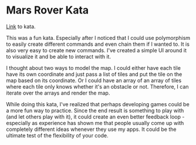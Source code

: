 # Mars Rover Kata

[Link](https://codingdojo.org/kata/mars-rover/) to kata.

This was a fun kata. Especially after I noticed that I could use polymorphism to easily create different commands and even chain them if I wanted to. It is also very easy to create new commands. I've created a simple UI around it to visualize it and be able to interact with it.

I thought about two ways to model the map. I could either have each tile have its own coordinate and just pass a list of tiles and put the tile on the map based on its coordinate. Or I could have an array of an array of tiles where each tile only knows whether it's an obstacle or not. Therefore, I can iterate over the arrays and render the map.

While doing this kata, I've realized that perhaps developing games could be a more fun way to practice. Since the end result is something to play with (and let others play with it), it could create an even better feedback loop - especially as experience has shown me that people usually come up with completely different ideas whenever they use my apps. It could be the ultimate test of the flexibility of your code.